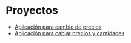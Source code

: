 # Proyectos

- [Aplicación para cambio de precios](https://collectednotes.com/jorgeikeda/aplicacion-de-precios-ml)
- [Aplicación para cabiar precios y cantidades](https://collectednotes.com/jorgeikeda/programa-para-actualizar-precios-y-cantidades)

